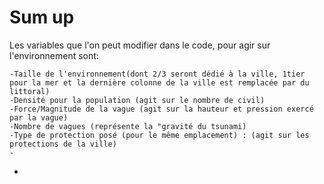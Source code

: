 # Sum up
Les variables que l'on peut modifier dans le code, pour agir sur l'environnement sont:

    -Taille de l'environnement(dont 2/3 seront dédié à la ville, 1tier pour la mer et la dernière colonne de la ville est remplacée par du littoral)
    -Densité pour la population (agit sur le nombre de civil)
    -Force/Magnitude de la vague (agit sur la hauteur et pression exercé par la vague)
    -Nombre de vagues (représente la "gravité du tsunami)
    -Type de protection posé (pour le même emplacement) : (agit sur les protections de la ville)
    -
-











